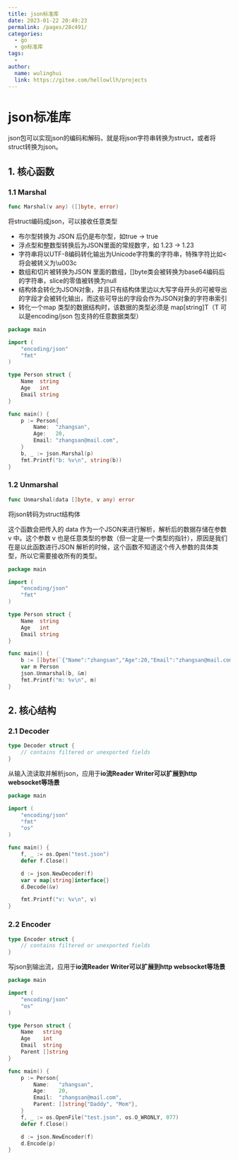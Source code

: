 ```yaml
---
title: json标准库
date: 2023-01-22 20:49:23
permalink: /pages/28c491/
categories:
  - go
  - go标准库
tags:
  - 
author: 
  name: wulinghui
  link: https://gitee.com/hellowllh/projects
---
```

# json标准库

json包可以实现json的编码和解码，就是将json字符串转换为struct，或者将struct转换为json。

## 1. 核心函数

### 1.1 Marshal

~~~go
func Marshal(v any) ([]byte, error)
~~~

将struct编码成json，可以接收任意类型

* 布尔型转换为 JSON 后仍是布尔型，如true -> true
* 浮点型和整数型转换后为JSON里面的常规数字，如 1.23 -> 1.23
* 字符串将以UTF-8编码转化输出为Unicode字符集的字符串，特殊字符比如<将会被转义为\u003c
* 数组和切片被转换为JSON 里面的数组，[]byte类会被转换为base64编码后的字符串，slice的零值被转换为null
* 结构体会转化为JSON对象，并且只有结构体里边以大写字母开头的可被导出的字段才会被转化输出，而这些可导出的字段会作为JSON对象的字符串索引
* 转化一个map 类型的数据结构时，该数据的类型必须是 map[string]T（T 可以是encoding/json 包支持的任意数据类型）

~~~go
package main

import (
	"encoding/json"
	"fmt"
)

type Person struct {
	Name  string
	Age   int
	Email string
}

func main() {
	p := Person{
		Name:  "zhangsan",
		Age:   20,
		Email: "zhangsan@mail.com",
	}
	b, _ := json.Marshal(p)
	fmt.Printf("b: %v\n", string(b))
}

~~~

### 1.2 Unmarshal

~~~go
func Unmarshal(data []byte, v any) error
~~~

将json转码为struct结构体

这个函数会把传入的 data 作为一个JSON来进行解析，解析后的数据存储在参数 v 中。这个参数 v 也是任意类型的参数（但一定是一个类型的指针），原因是我们在是以此函数进行JSON 解析的时候，这个函数不知道这个传入参数的具体类型，所以它需要接收所有的类型。

~~~go
package main

import (
	"encoding/json"
	"fmt"
)

type Person struct {
	Name  string
	Age   int
	Email string
}

func main() {
	b := []byte(`{"Name":"zhangsan","Age":20,"Email":"zhangsan@mail.com"}`)
	var m Person
	json.Unmarshal(b, &m)
	fmt.Printf("m: %v\n", m)
}

~~~

## 2. 核心结构

### 2.1 Decoder

~~~go
type Decoder struct {
    // contains filtered or unexported fields
}

~~~

从输入流读取并解析json，应用于**io流Reader Writer可以扩展到http websocket等场景**

~~~go
package main

import (
	"encoding/json"
	"fmt"
	"os"
)

func main() {
	f, _ := os.Open("test.json")
	defer f.Close()

	d := json.NewDecoder(f)
	var v map[string]interface{}
	d.Decode(&v)

	fmt.Printf("v: %v\n", v)
}

~~~

### 2.2 Encoder

~~~go
type Encoder struct {
    // contains filtered or unexported fields
}

~~~

写json到输出流，应用于**io流Reader Writer可以扩展到http websocket等场景**

~~~go
package main

import (
	"encoding/json"
	"os"
)

type Person struct {
	Name   string
	Age    int
	Email  string
	Parent []string
}

func main() {
	p := Person{
		Name:   "zhangsan",
		Age:    20,
		Email:  "zhangsan@mail.com",
		Parent: []string{"Daddy", "Mom"},
	}
	f, _ := os.OpenFile("test.json", os.O_WRONLY, 077)
	defer f.Close()

	d := json.NewEncoder(f)
	d.Encode(p)
}

~~~

